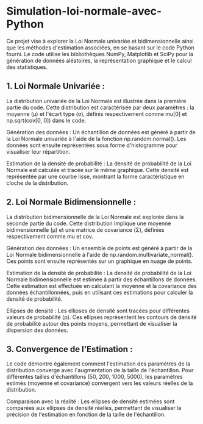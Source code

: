 # Simulation-loi-normale-avec-Python

Ce projet vise  à explorer la Loi Normale univariée et bidimensionnelle ainsi que les méthodes d'estimation associées, en se basant sur le code Python fourni. Le code utilise les bibliothèques NumPy, Matplotlib et SciPy pour la génération de données aléatoires, la représentation graphique et le calcul des statistiques.

## 1. Loi Normale Univariée :

La distribution univariée de la Loi Normale est illustrée dans la première partie du code. Cette distribution est caractérisée par deux paramètres : la moyenne (μ) et l'écart type (σ), définis respectivement comme mu[0] et np.sqrt(cov[0, 0]) dans le code.

Génération des données : Un échantillon de données est généré à partir de la Loi Normale univariée à l'aide de la fonction np.random.normal(). Les données sont ensuite représentées sous forme d'histogramme pour visualiser leur répartition.

Estimation de la densité de probabilité : La densité de probabilité de la Loi Normale est calculée et tracée sur le même graphique. Cette densité est représentée par une courbe lisse, montrant la forme caractéristique en cloche de la distribution.

## 2. Loi Normale Bidimensionnelle :

La distribution bidimensionnelle de la Loi Normale est explorée dans la seconde partie du code. Cette distribution implique une moyenne bidimensionnelle (μ) et une matrice de covariance (Σ), définies respectivement comme mu et cov.

Génération des données : Un ensemble de points est généré à partir de la Loi Normale bidimensionnelle à l'aide de np.random.multivariate_normal(). Ces points sont ensuite représentés sur un graphique en nuage de points.

Estimation de la densité de probabilité : La densité de probabilité de la Loi Normale bidimensionnelle est estimée à partir des échantillons de données. Cette estimation est effectuée en calculant la moyenne et la covariance des données échantillonnées, puis en utilisant ces estimations pour calculer la densité de probabilité.

Ellipses de densité : Les ellipses de densité sont tracées pour différentes valeurs de probabilité (p). Ces ellipses représentent les contours de densité de probabilité autour des points moyens, permettant de visualiser la dispersion des données.

## 3. Convergence de l'Estimation :

Le code démontre également comment l'estimation des paramètres de la distribution converge avec l'augmentation de la taille de l'échantillon. Pour différentes tailles d'échantillons (50, 200, 1000, 5000), les paramètres estimés (moyenne et covariance) convergent vers les valeurs réelles de la distribution.

Comparaison avec la réalité : Les ellipses de densité estimées sont comparées aux ellipses de densité réelles, permettant de visualiser la précision de l'estimation en fonction de la taille de l'échantillon.

